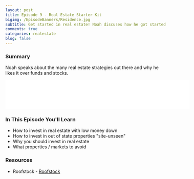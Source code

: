 ```yaml
---
layout: post
title: Episode 9 - Real Estate Starter Kit
bigimg: /EpisodeBanners/Residence.jpg
subtitle: Get started in real estate! Noah discuses how he got started in real estate and different strategies to use whether you have loads of cash or only a few dollars.
comments: true
categories: realestate
blog: false
---
```

### Summary

Noah speaks about the many real estate strategies out there and why he likes it over funds and stocks. 

<iframe style="border: none" src="//html5-player.libsyn.com/embed/episode/id/5355226/height/90/width/576/theme/custom/autonext/no/thumbnail/yes/autoplay/no/preload/no/no_addthis/no/direction/backward/render-playlist/no/custom-color/87A93A/" height="90" width="576" scrolling="no"  allowfullscreen webkitallowfullscreen mozallowfullscreen oallowfullscreen msallowfullscreen></iframe>


### In This Episode You'll Learn

* How to invest in real estate with low money down
* How to invest in out of state properties "site-unseen"
* Why you should invest in real estate 
* What properties / markets to avoid

### Resources

* Roofstock - [Roofstock](https://www.roofstock.com/)

<br><br>